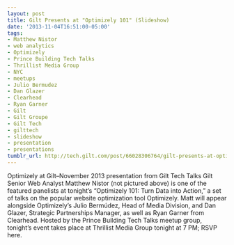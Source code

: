 ```yaml
---
layout: post
title: Gilt Presents at "Optimizely 101" (Slideshow)
date: '2013-11-04T16:51:00-05:00'
tags:
- Matthew Nistor
- web analytics
- Optimizely
- Prince Building Tech Talks
- Thrillist Media Group
- NYC
- meetups
- Julio Bermudez
- Dan Glazer
- Clearhead
- Ryan Garner
- Gilt
- Gilt Groupe
- Gilt Tech
- gilttech
- slideshow
- presentation
- presentations
tumblr_url: http://tech.gilt.com/post/66028306764/gilt-presents-at-optimizely-101-slideshow
---
```

 
 Optimizely at Gilt–November 2013 presentation  from Gilt Tech Talks
Gilt Senior Web Analyst Matthew Nistor (not pictured above) is one of the featured panelists at tonight’s “Optimizely 101: Turn Data into Action,” a set of talks on the popular website optimization tool Optimizely. Matt will appear alongside Optimizely’s Julio Bermúdez, Head of Media Division, and Dan Glazer, Strategic Partnerships Manager, as well as Ryan Garner from Clearhead. Hosted by the Prince Building Tech Talks meetup group, tonight’s event takes place at Thrillist Media Group tonight at 7 PM; RSVP here.
